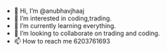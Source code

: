 - 👋 Hi, I’m @anubhavjhaaj
- 👀 I’m interested in coding,trading.
- 🌱 I’m currently learning everything.
- 💞️ I’m looking to collaborate on trading and coding.
- 📫 How to reach me 6203761693

<!---
anubhavjhaaj/anubhavjhaaj is a ✨ special ✨ repository because its `README.md` (this file) appears on your GitHub profile.
You can click the Preview link to take a look at your changes.
--->

